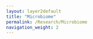 ```yaml
---
layout: layer2default
title: "Microbiome"
permalink: /Research/Microbiome
navigation_weight: 2
---
```

